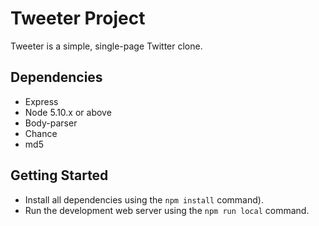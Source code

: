 # Tweeter Project

Tweeter is a simple, single-page Twitter clone.


## Dependencies

- Express
- Node 5.10.x or above
- Body-parser
- Chance
- md5

## Getting Started

- Install all dependencies using the `npm install` command).
- Run the development web server using the `npm run local` command.
